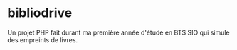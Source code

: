 # bibliodrive
Un projet PHP fait durant ma première année d'étude en BTS SIO qui simule des empreints de livres.
